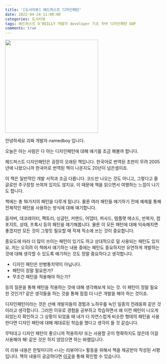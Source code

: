 ```yaml
---
title: '[도서리뷰] 헤드퍼스트 디자인패턴'
date: 2022-04-24 11:00:00
categories: 도서리뷰
tags: 헤드퍼스트 O'REILLY 개발자 developer 기초 자바 디자인패턴 GOF 
comments: true
---
```


<img src='https://firebasestorage.googleapis.com/v0/b/github-blog-39e5f.appspot.com/o/designpattern.jpg?alt=media&token=6985d075-b546-416a-8e3c-185e2d9847bb' width='300px'/>

안녕하세요 괴짜 개발자 namedboy 입니다.

오늘은 아는 사람은 다 아는 디자인패턴에 대해 얘기를 조금 해볼까 합니다.

헤드퍼스트 디자인패턴은 굉장히 오래된 책입니다.
한국어로 번역된 초판이 무려 2005년에 나왔으니까 한국어로 번역된 책이 나온지도 20년이 넘은셈이죠.

이 책은 일반적인 개발 서적과 조금 다릅니다. 
코드만 나오는 것도 아니고, 그렇다고 줄글로만 주구장창 쓰여져 있지도 않지요. 
이 때문에 책을 읽으면서 여행하는 느낌이 나기도 합니다.

책에는 총 16가지의 패턴을 다루게 됩니다.
물론 여러 패턴들 얘기하기 전에 예제를 통해 전체적인 패턴을 사용하는 방식에 대해 얘기합니다.

옵저버, 데코레이터, 팩토리, 싱글턴, 커맨드, 어댑터, 퍼사드, 템플랫 메소드, 반복자, 컴포지트, 상태, 프록시 등의 패턴을 얘기해봅니다.
물론 이 모든 패턴에 대해 익숙해지면 좋겠지만 모든 것이 그렇듯 필요할 때 적재 적소에 쓰는 것이 중요합니다.

중요도에 따라 더 많이 쓰이는 패턴이 있기도 하고 상대적으로 덜 사용되는 패턴도 있지요.
저는 오히려 이 책에서 얘기하는 내용 중에는 패턴도 중요하지만 유연하게 개발하는 것에 대해 생각할 수 있도록 얘기하는 것도 정말 중요하다고 생각합니다.

- 디자인 패턴은 만병통치약이 아닙니다.
- 패턴이 정말 필요한가?
- 무조건 패턴을 적용해야 하는가?

등의 질문을 통해 패턴을 적용하는 것에 대해 생각해보게 되는 것.
이 패턴이 정말 필요한 것인가? 같은 생각들을 하는 것을 통해 점점 더 나은 개발을 해야 하는 것이죠.

디자인패턴이라는 것은 선배 개발자들의 경험과 노하우를 녹인 일종의 전래동화 같은 것이라고 생각합니다.
그러한 이유로 경험을 공부하고 학습하면서 왜 이런 패턴이 나오게 되었는지 확인하고 그 상황이 되었을 때 내가 더 자연스럽게 비슷한 형태의 패턴을 사용한다면 디자인 패턴에 대해 제대로된 학습을 했다고 생각이 들 것 같습니다.

무턱대고 디자인 패턴이 좋으니까 적용하자! 또는 사용할 곳이 명확하지도 않은데 이걸 사용해야 해! 같은 것은 하지 않았으면 하는 바램입니다.

이 리뷰 내용은 한빛미디어 &lt;나는 리뷰어다&gt; 활동을 위해서 책을 제공받아 작성된 서평입니다.
책의 내용이 궁금하다면 [이곳](https://www.hanbit.co.kr/store/books/look.php?p_code=B6113501223)을 통해 확인할 수 있습니다.

